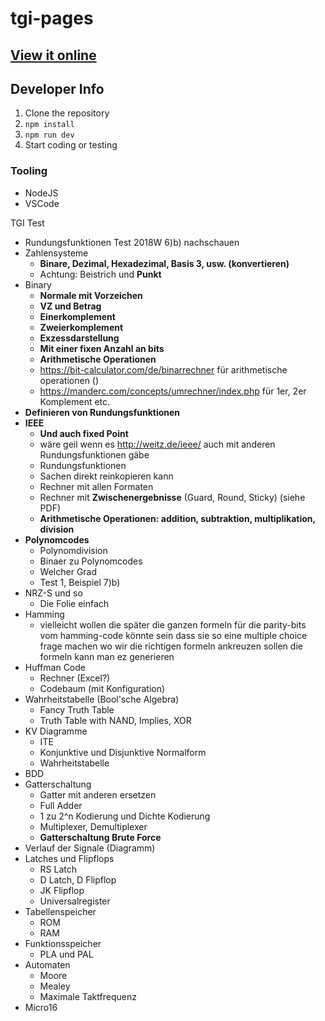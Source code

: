 # tgi-pages

<!--Krauti, Yousif, Moritz, Møxwell, eSportSuBZero-->

## [View it online](https://tuwien2020.github.io/tgi-pages/#/)

## Developer Info

1. Clone the repository
2. `npm install`
3. `npm run dev`
4. Start coding or testing

### Tooling

- NodeJS
- VSCode

TGI Test

- Rundungsfunktionen Test 2018W 6)b) nachschauen
- Zahlensysteme
  - **Binare, Dezimal, Hexadezimal, Basis 3, usw. (konvertieren)**
  - Achtung: Beistrich und **Punkt**
- Binary
  - **Normale mit Vorzeichen**
  - **VZ und Betrag**
  - **Einerkomplement**
  - **Zweierkomplement**
  - **Exzessdarstellung**
  - **Mit einer fixen Anzahl an bits**
  - **Arithmetische Operationen**
  - https://bit-calculator.com/de/binarrechner für arithmetische operationen ()
  - https://manderc.com/concepts/umrechner/index.php für 1er, 2er Komplement etc.
- **Definieren von Rundungsfunktionen**
- **IEEE**
  - **Und auch fixed Point**
  - wäre geil wenn es http://weitz.de/ieee/ auch mit anderen Rundungsfunktionen gäbe
  - Rundungsfunktionen
  - Sachen direkt reinkopieren kann
  - Rechner mit allen Formaten
  - Rechner mit **Zwischenergebnisse** (Guard, Round, Sticky) (siehe PDF)
  - **Arithmetische Operationen: addition, subtraktion, multiplikation, division**
- **Polynomcodes**
  - Polynomdivision
  - Binaer zu Polynomcodes
  - Welcher Grad
  - Test 1, Beispiel 7)b)
- NRZ-S und so
  - Die Folie einfach
- Hamming
  - vielleicht wollen die später die ganzen formeln für die parity-bits vom hamming-code
    könnte sein dass sie so eine multiple choice frage machen wo wir die richtigen formeln ankreuzen sollen
    die formeln kann man ez generieren
- Huffman Code
  - Rechner (Excel?)
  - Codebaum (mit Konfiguration)
- Wahrheitstabelle (Bool'sche Algebra)
  - Fancy Truth Table
  - Truth Table with NAND, Implies, XOR
- KV Diagramme
  - ITE
  - Konjunktive und Disjunktive Normalform
  - Wahrheitstabelle
- BDD
- Gatterschaltung
  - Gatter mit anderen ersetzen
  - Full Adder
  - 1 zu 2^n Kodierung und Dichte Kodierung
  - Multiplexer, Demultiplexer
  - **Gatterschaltung Brute Force**
- Verlauf der Signale (Diagramm)
- Latches und Flipflops
  - RS Latch
  - D Latch, D Flipflop
  - JK Flipflop
  - Universalregister
- Tabellenspeicher
  - ROM
  - RAM
- Funktionsspeicher
  - PLA und PAL
- Automaten
  - Moore
  - Mealey
  - Maximale Taktfrequenz
- Micro16
